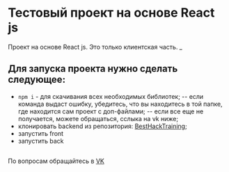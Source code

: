 # Тестовый проект на основе React js
Проект на основе React js. Это только клиентская часть.
_
## Для запуска проекта нужно сделать следующее:
- `npm i` - для скачивания всех необходимых библиотек;
-- если команда выдаст ошибку, убедитесь, что вы находитесь в той папке, где находится сам проект с доп-файлами;
-- если все еще не получается, можете обращаться, сслыка на vk ниже;
- клонировать backend из репозитория: [BestHackTraining](https://github.com/Sh1bari/BestHackTraining);
- запустить front
- запустить back
##
По вопросам обращайтесь в [VK](https://vk.com/amonkarimov02)
